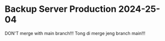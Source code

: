 # Backup Server Production 2024-25-04

DON'T merge with main branch!!!
Tong di merge jeng branch main!!!

